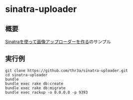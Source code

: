 # sinatra-uploader

## 概要
[Sinatraを使って画像アップローダーを作る](http://thr3a.hatenablog.com/entry/20150622/1434948383)のサンプル

## 実行例
```
git clone https://github.com/thr3a/sinatra-uploader.git
cd sinatra-uploader
bundle
bundle exec rake db:create
bundle exec rake db:migrate
bundle exec rackup -o 0.0.0.0 -p 9393
```